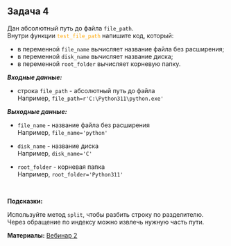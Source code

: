 <html>
<head>
  <meta charset="utf-8" />
  <style>
   .colortext {
    color: orange;
   }
  </style>
 </head>
<h2>Задача 4</h2>
<p>Дан абсолютный путь до файла <code>file_path</code>.
  <br>Внутри функции <code><span class="colortext">test_file_path</span></code> напишите код, который:
<ul>
<li> в переменной <code>file_name</code> вычисляет название файла без расширения;</li>
<li> в переменной <code>disk_name</code> вычисляет название диска;</li>
<li> в переменной <code>root_folder</code> вычисляет корневую папку.</li>
</ul>

<p><b><i>Входные данные:</i></b>
  <ul>
  <li>строка <code>file_path</code> - абсолютный путь до файла
<br>Например, <code>file_path=r'C:\Python311\python.exe'</code>
</li>
</ul>
<p><b><i>Выходные данные:</i></b>
<ul>
  <li>
    <code>file_name</code> - название файла без расширения
<br>Например, <code>file_name='python'</code></li>
<li><p>
    <code>disk_name</code> - название диска
<br>Например, <code>disk_name='C'</code></li>
<li><p>
    <code>root_folder</code> - корневая папка
<br>Например, <code>root_folder='Python311'</code></li>
</ul>

<br>
<p><b>Подсказки:</b>
<div class="hint">
<div>Используйте метод <code>split</code>, чтобы разбить строку по разделителю.</div>
</div>
<div class="hint">
<div>Через обращение по индексу можно извлечь нужную часть пути.</div>
</div>

  <p><b>Материалы:</b>
  <a href="https://n.sbis.ru/shared/disk/6c01b0d9-b2fc-42e1-998a-eaf8a2b3a38f">Вебинар 2</a>
<br>
<br>
</html>